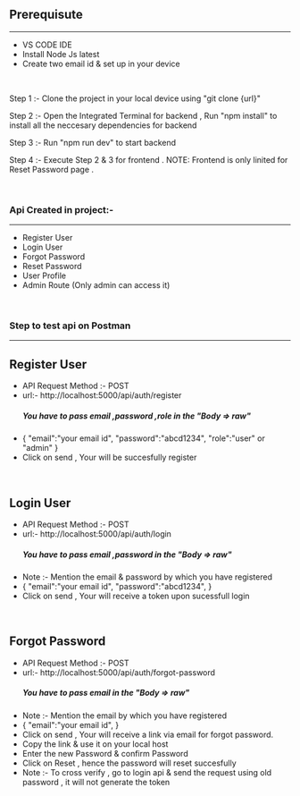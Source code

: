 <h2>Prerequisute</h2>
<hr/>
<ul>
  <li>VS CODE IDE</li>
  <li>Install Node Js latest</li>
  <li>Create two email id & set up in your device</li>
</ul>
<br/>

<p>Step 1 :- Clone the project in your local device using "git clone {url}"</p>

<p>Step 2 :- Open the Integrated Terminal for backend , Run "npm install" to install all the neccesary dependencies for backend</p>

<p>Step 3 :- Run "npm run dev" to start backend</p>

<p>Step 4 :- Execute Step 2 & 3 for frontend . NOTE: Frontend is only linited for Reset Password page .</p>

<br/>
<h3>Api Created in project:-</h3>
<hr/>
<ul>
  <li>Register User</li>
  <li>Login User</li>
  <li>Forgot Password</li>
  <li>Reset Password</li>
  <li>User Profile</li>
  <li>Admin Route (Only admin can access it)</li>
</ul>

<br/>
<h3>Step to test api on Postman</h3>
<hr/>

<h2>Register User</h2>
<ul>
  <li>API Request Method :-  POST</li>
  <li>url:- http://localhost:5000/api/auth/register</li>
  <h5>You have to pass email ,password ,role in the  "Body => raw" </h5>
  <li>
    {
    "email":"your email id",
    "password":"abcd1234",
    "role":"user" or "admin"
    }
  </li>
  <li>Click on send , Your will be succesfully register</li>
</ul>

<br/>

<h2>Login User</h2>
<ul>
  <li>API Request Method :-  POST</li>
  <li>url:- http://localhost:5000/api/auth/login</li>
  <h5>You have to pass email ,password  in the  "Body => raw" </h5>
  <li>Note :- Mention the email & password by which you have registered</li>
  <li>
    {
    "email":"your email id",
    "password":"abcd1234",
    }
  </li>
  <li>Click on send , Your will receive a token upon sucessfull login</li>
</ul>


<br/>

<h2>Forgot Password</h2>
<ul>
  <li>API Request Method :-  POST</li>
  <li>url:- http://localhost:5000/api/auth/forgot-password</li>
  <h5>You have to pass email  in the  "Body => raw" </h5>
  <li>Note :- Mention the email by which you have registered</li>
  <li>
    {
    "email":"your email id",
   }
  </li>
  <li>Click on send , Your will receive a link via email for forgot password.</li>
  <li>Copy the link & use it on your local host </li>
  <li>Enter the new Password & confirm Password</li>
  <li>Click on Reset , hence the password will reset succesfully</li>
  <li>Note :-  To cross verify , go to login api & send the request using old password , it will not generate the token</li>
</ul>








